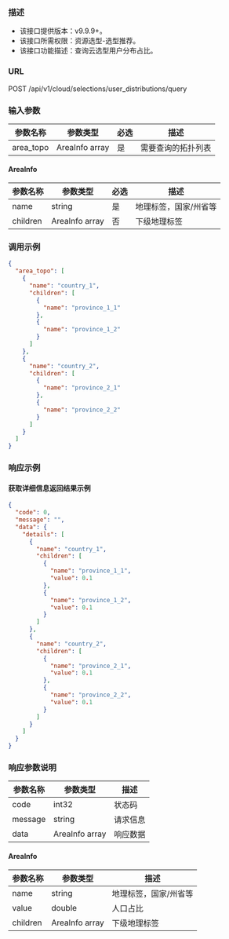 ### 描述

- 该接口提供版本：v9.9.9+。
- 该接口所需权限：资源选型-选型推荐。
- 该接口功能描述：查询云选型用户分布占比。

### URL

POST /api/v1/cloud/selections/user_distributions/query

### 输入参数

| 参数名称      | 参数类型           | 必选 | 描述        |
|-----------|----------------|----|-----------|
| area_topo | AreaInfo array | 是  | 需要查询的拓扑列表 |

#### AreaInfo

| 参数名称     | 参数类型           | 必选 | 描述          |
|----------|----------------|----|-------------|
| name     | string         | 是  | 地理标签，国家/州省等 |
| children | AreaInfo array | 否  | 下级地理标签      |

### 调用示例

```json
{
  "area_topo": [
    {
      "name": "country_1",
      "children": [
        {
          "name": "province_1_1"
        },
        {
          "name": "province_1_2"
        }
      ]
    },
    {
      "name": "country_2",
      "children": [
        {
          "name": "province_2_1"
        },
        {
          "name": "province_2_2"
        }
      ]
    }
  ]
}
```

### 响应示例

#### 获取详细信息返回结果示例

```json
{
  "code": 0,
  "message": "",
  "data": {
    "details": [
      {
        "name": "country_1",
        "children": [
          {
            "name": "province_1_1",
            "value": 0.1
          },
          {
            "name": "province_1_2",
            "value": 0.1
          }
        ]
      },
      {
        "name": "country_2",
        "children": [
          {
            "name": "province_2_1",
            "value": 0.1
          },
          {
            "name": "province_2_2",
            "value": 0.1
          }
        ]
      }
    ]
  }
}
```

### 响应参数说明

| 参数名称    | 参数类型           | 描述   |
|---------|----------------|------|
| code    | int32          | 状态码  |
| message | string         | 请求信息 |
| data    | AreaInfo array | 响应数据 |

#### AreaInfo

| 参数名称     | 参数类型           | 描述          |
|----------|----------------|-------------|
| name     | string         | 地理标签，国家/州省等 |
| value    | double         | 人口占比        |
| children | AreaInfo array | 下级地理标签      |
